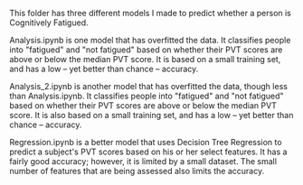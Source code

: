 This folder has three different models I made to predict whether a person is Cognitively Fatigued. 

Analysis.ipynb is one model that has overfitted the data. It classifies people into "fatigued" and "not fatigued" based on whether their PVT scores are above or below the median PVT score. It is based on a small training set, and has a low – yet better than chance – accuracy.

Analysis_2.ipynb is another model that has overfitted the data, though less than Analysis.ipynb. It classifies people into "fatigued" and "not fatigued" based on whether their PVT scores are above or below the median PVT score. It is also based on a small training set, and has a low – yet better than chance – accuracy.

Regression.ipynb is a better model that uses Decision Tree Regression to predict a subject's PVT scores based on his or her select features. It has a fairly good accuracy; however, it is limited by a small dataset. The small number of features that are being assessed also limits the accuracy. 
